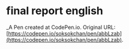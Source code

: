 # final report english
 _A Pen created at CodePen.io. Original URL: [https://codepen.io/soksokchan/pen/abbLzab](https://codepen.io/soksokchan/pen/abbLzab).

 